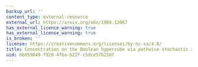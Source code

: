 ```yaml
---
backup_url: ''
content_type: external-resource
external_url: https://arxiv.org/abs/1909.12067
has_external_licence_warning: true
has_external_license_warning: true
is_broken: ''
license: https://creativecommons.org/licenses/by-nc-sa/4.0/
title: Concentration on the Boolean hypercube via pathwise stochastic analysis
uid: 6b059849-f920-4fba-b22f-c5dce57b210f
---
```

